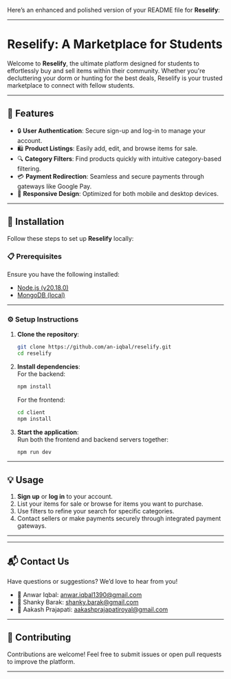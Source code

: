 Here’s an enhanced and polished version of your README file for **Reselify**:

---

# **Reselify: A Marketplace for Students**  

Welcome to **Reselify**, the ultimate platform designed for students to effortlessly buy and sell items within their community. Whether you're decluttering your dorm or hunting for the best deals, Reselify is your trusted marketplace to connect with fellow students.  

---

## **🌟 Features**  

- 🔒 **User Authentication**: Secure sign-up and log-in to manage your account.  
- 🛍️ **Product Listings**: Easily add, edit, and browse items for sale.  
- 🔍 **Category Filters**: Find products quickly with intuitive category-based filtering.  
- 💳 **Payment Redirection**: Seamless and secure payments through gateways like Google Pay.  
- 📱 **Responsive Design**: Optimized for both mobile and desktop devices.  

---

## **🚀 Installation**  

Follow these steps to set up **Reselify** locally:  

### **📋 Prerequisites**  

Ensure you have the following installed:  

- [Node.js (v20.18.0)](https://nodejs.org/)  
- [MongoDB (local)](https://www.mongodb.com/docs/manual/installation/)  

---

### **⚙️ Setup Instructions**  

1. **Clone the repository**:  
   ```bash  
   git clone https://github.com/an-iqbal/reselify.git  
   cd reselify  
   ```  

2. **Install dependencies**:  
   For the backend:  
   ```bash  
   npm install  
   ```  
   For the frontend:  
   ```bash  
   cd client  
   npm install  
   ```  

3. **Start the application**:  
   Run both the frontend and backend servers together:  
   ```bash  
   npm run dev  
   ```  

---

## **💡 Usage**  

1. **Sign up** or **log in** to your account.  
2. List your items for sale or browse for items you want to purchase.  
3. Use filters to refine your search for specific categories.  
4. Contact sellers or make payments securely through integrated payment gateways.  

---

---

## **📬 Contact Us**  

Have questions or suggestions? We’d love to hear from you!  

- 📧 Anwar Iqbal: [anwar.iqbal1390@gmail.com](mailto:anwar.iqbal1390@gmail.com)  
- 📧 Shanky Barak: [shanky.barak@gmail.com](mailto:shanky.barak@gmail.com)  
- 📧 Aakash Prajapati: [aakashprajapatiroyal@gmail.com](mailto:aakashprajapatiroyal@gmail.com)  

---

## **🤝 Contributing**  

Contributions are welcome! Feel free to submit issues or open pull requests to improve the platform.  

---
